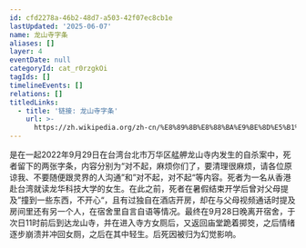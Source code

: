 ```yaml
---
id: cfd2278a-46b2-48d7-a503-42f07ec8cb1e
lastUpdated: '2025-06-07'
name: 龙山寺字条
aliases: []
layer: 4
eventDate: null
categoryId: cat_r0rzgkOi
tagIds: []
timelineEvents: []
relations: []
titledLinks:
  - title: '链接: 龙山寺字条'
    url: >-
      https://zh.wikipedia.org/zh-cn/%E8%89%8B%E8%88%BA%E9%BE%8D%E5%B1%B1%E5%AF%BA
---
```

是在一起2022年9月29日在台湾台北市万华区艋舺龙山寺内发生的自杀案中，死者留下的两张字条，内容分别为“对不起，麻烦你们了，要清理很麻烦，请各位原谅我、不要随便跟灵界的人沟通”和”对不起，对不起“等内容。死者为一名从香港赴台湾就读龙华科技大学的女生。在此之前，死者在暑假结束开学后曾对父母提及”撞到一些东西，不开心“，且有过独自在酒店开房，却在与父母视频通话时提及房间里还有另一个人，在宿舍里自言自语等情况。最终在9月28日晚离开宿舍，于次日11时前后到达龙山寺，并在进入寺方女厕后，又返回庙堂跪着掷筊，之后情绪逐步崩溃并冲回女厕，之后在其中轻生。后死因被归为幻觉影响。
